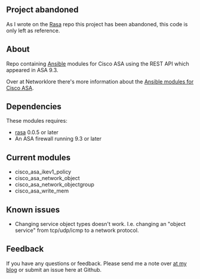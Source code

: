 ## Project abandoned

As I wrote on the [Rasa](https://github.com/networklore/rasa) repo this project has been abandoned, this code is only left as reference.

## About

Repo containing [Ansible](https://github.com/ansible/ansible) modules for Cisco ASA using the REST API which appeared in ASA 9.3.

Over at Networklore there's more information about the [Ansible modules for Cisco ASA](http://networklore.com/ansible-cisco-asa/).

## Dependencies

These modules requires:

* [rasa](https://github.com/networklore/rasa) 0.0.5 or later
* An ASA firewall running 9.3 or later

## Current modules

* cisco_asa_ikev1_policy
* cisco_asa_network_object
* cisco_asa_network_objectgroup
* cisco_asa_write_mem

## Known issues

* Changing service object types doesn't work. I.e. changing an "object service" from tcp/udp/icmp to a network protocol.

## Feedback

If you have any questions or feedback. Please send me a note over [at my blog](http://networklore.com/contact/) or submit an issue here at Github.
